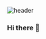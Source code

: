 

![header](https://capsule-render.vercel.app/api?type=waving&color=0:8C8CFF,100:FF6E6E&height=270&text=Welcom&fontAlignY=35&fontSize=80&desc=minji's%20github%20proflie&descSize=30&descAlignY=55)

### Hi there 👋
<!--
**mjkim05/mjkim05** is a ✨ _special_ ✨ repository because its `README.md` (this file) appears on your GitHub profile.

Here are some ideas to get you started:

- 🔭 I’m currently working on ...
- 🌱 I’m currently learning ...
- 👯 I’m looking to collaborate on ...
- 🤔 I’m looking for help with ...
- 💬 Ask me about ...
- 📫 How to reach me: ...
- 😄 Pronouns: ...
- ⚡ Fun fact: ...
-->
